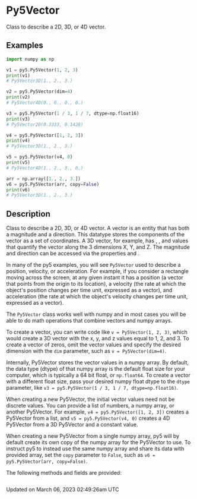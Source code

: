 # Py5Vector

Class to describe a 2D, 3D, or 4D vector.

## Examples

<div class="example-table">

<div class="example-row"><div class="example-cell-image">

</div><div class="example-cell-code">

```python
import numpy as np

v1 = py5.Py5Vector(1, 2, 3)
print(v1)
# Py5Vector3D(1., 2., 3.)

v2 = py5.Py5Vector(dim=4)
print(v2)
# Py5Vector4D(0., 0., 0., 0.)

v3 = py5.Py5Vector(1 / 3, 1 / 7, dtype=np.float16)
print(v3)
# Py5Vector2D(0.3333, 0.1428)

v4 = py5.Py5Vector([1, 2, 3])
print(v4)
# Py5Vector3D(1., 2., 3.)

v5 = py5.Py5Vector(v4, 0)
print(v5)
# Py5Vector4D(1., 2., 3., 0.)

arr = np.array([1., 2., 3.])
v6 = py5.Py5Vector(arr, copy=False)
print(v6)
# Py5Vector3D(1., 2., 3.)
```

</div></div>

</div>

## Description

Class to describe a 2D, 3D, or 4D vector. A vector is an entity that has both a magnitude and a direction. This datatype stores the components of the vector as a set of coordinates. A 3D vector, for example, has [](py5vector_x), [](py5vector_y), and [](py5vector_z) values that quantify the vector along the 3 dimensions X, Y, and Z. The magnitude and direction can be accessed via the properties [](py5vector_mag) and [](py5vector_heading).

In many of the py5 examples, you will see `Py5Vector` used to describe a position, velocity, or acceleration. For example, if you consider a rectangle moving across the screen, at any given instant it has a position (a vector that points from the origin to its location), a velocity (the rate at which the object's position changes per time unit, expressed as a vector), and acceleration (the rate at which the object's velocity changes per time unit, expressed as a vector).

The `Py5Vector` class works well with numpy and in most cases you will be able to do math operations that combine vectors and numpy arrays.

To create a vector, you can write code like `v = Py5Vector(1, 2, 3)`, which would create a 3D vector with the x, y, and z values equal to 1, 2, and 3. To create a vector of zeros, omit the vector values and specify the desired dimension with the `dim` parameter, such as `v = Py5Vector(dim=4)`.

Internally, Py5Vector stores the vector values in a numpy array. By default, the data type (dtype) of that numpy array is the default float size for your computer, which is typically a 64 bit float, or `np.float64`. To create a vector with a different float size, pass your desired numpy float dtype to the `dtype` parameter, like `v3 = py5.Py5Vector(1 / 3, 1 / 7, dtype=np.float16)`.

When creating a new Py5Vector, the initial vector values need not be discrete values. You can provide a list of numbers, a numpy array, or another Py5Vector. For example, `v4 = py5.Py5Vector([1, 2, 3])` creates a Py5Vector from a list, and `v5 = py5.Py5Vector(v4, 0)` creates a 4D Py5Vector from a 3D Py5Vector and a constant value.

When creating a new Py5Vector from a single numpy array, py5 will by default create its own copy of the numpy array for the Py5Vector to use. To instruct py5 to instead use the same numpy array and share its data with provided array, set the `copy` parameter to `False`, such as `v6 = py5.Py5Vector(arr, copy=False)`.

The following methods and fields are provided:

```{include} include_py5vector.md
```

Updated on March 06, 2023 02:49:26am UTC
